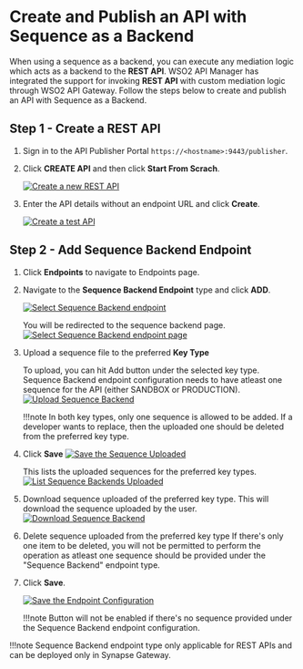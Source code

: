 # Create and Publish an API with Sequence as a Backend

When using a sequence as a backend, you can execute any mediation logic which acts as a backend to the **REST API**.
WSO2 API Manager has integrated the support for invoking **REST API** with custom mediation logic through WSO2 API Gateway. Follow the steps below to create and publish an API with Sequence as a Backend.

## Step 1 - Create a REST API

1. Sign in to the API Publisher Portal `https://<hostname>:9443/publisher`.

2. Click **CREATE API** and then click **Start From Scrach**.

    [![Create a new REST API]({{base_path}}/assets/img/learn/create-lambda-api.png)]({{base_path}}/assets/img/learn/create-lambda-api.png)

3. Enter the API details without an endpoint URL and click **Create**.  

    [![Create a test API]({{base_path}}/assets/img/learn/create-sequence-backend-api.png)]({{base_path}}/assets/img/learn/create-sequence-backend-api.png)

## Step 2 - Add Sequence Backend Endpoint

1. Click **Endpoints** to navigate to Endpoints page.

2. Navigate to the **Sequence Backend Endpoint** type and click **ADD**.

    [![Select Sequence Backend endpoint]({{base_path}}/assets/img/learn/endpoint-select-sequence-backend-endpoint.png)]({{base_path}}/assets/img/learn/endpoint-select-sequence-backend-endpoint.png)

    You will be redirected to the sequence backend page.
    [![Select Sequence Backend endpoint page]({{base_path}}/assets/img/learn/endpoint-sequence-backend-page.png)]({{base_path}}/assets/img/learn/endpoint-sequence-backend-page.png)

3. Upload a sequence file to the preferred **Key Type**
    
    To upload, you can hit Add button under the selected key type.
    Sequence Backend endpoint configuration needs to have atleast one sequence for the API (either SANDBOX or PRODUCTION).
        [![Upload Sequence Backend]({{base_path}}/assets/img/learn/upload-sequence-backend-file.png)]({{base_path}}/assets/img/learn/upload-sequence-backend-file.png)

    !!!note
        In both key types, only one sequence is allowed to be added. If a developer wants to replace, then the uploaded one should be deleted from the preferred key type.

4. Click **Save**
    [![Save the Sequence Uploaded]({{base_path}}/assets/img/learn/endpoint-sequence-backend-save.png)]({{base_path}}/assets/img/learn/endpoint-sequence-backend-save.png)

    This lists the uploaded sequences for the preferred key types.
    [![List Sequence Backends Uploaded]({{base_path}}/assets/img/learn/list-sequence-backends-uploaded.png)]({{base_path}}/assets/img/learn/list-sequence-backends-uploaded.png)


4. Download sequence uploaded of the preferred key type. This will download the sequence uploaded by the user.
    [![Download Sequence Backend]({{base_path}}/assets/img/learn/sequence-backend-operations.png)]({{base_path}}/assets/img/learn/sequence-backend-operations.png)

5. Delete sequence uploaded from the preferred key type
    If there's only one item to be deleted, you will not be permitted to perform the operation as atleast one sequence should be provided under the "Sequence Backend" endpoint type.

6. Click **Save**.

    [![Save the Endpoint Configuration]({{base_path}}/assets/img/learn/endpoint-config-sequence-backend-save.png)]({{base_path}}/assets/img/learn/endpoint-config-sequence-backend-save.png)

    !!!note
         Button will not be enabled if there's no sequence provided under the Sequence Backend endpoint configuration.

!!!note
        Sequence Backend endpoint type only applicable for REST APIs and can be deployed only in Synapse Gateway.